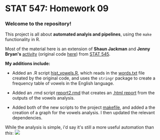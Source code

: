STAT 547: Homework 09
=============

### Welcome to the repository!

This project is all about **automated analyis and pipelines**, using the `make` functionality in R. 

Most of the material here is an extension of **Shaun Jackman** and **Jenny Bryan's** [activity](http://stat545-ubc.github.io/automation04_make-activity.html) (original code [here](https://github.com/STAT545-UBC/make-activity)) from [STAT 545](http://stat545-ubc.github.io).

**My additions include:** 

- Added an .R script [hist_vowels.R](https://github.com/STAT545-UBC-students/hw09-schignel/blob/master/hist_vowels.R), which reads in the [words.txt](https://github.com/STAT545-UBC-students/hw09-schignel/blob/master/words.txt) file created by the original code, and uses the `stringr` package to create a frequency table of vowels in the English language. 

- Added an .rmd script [report2.rmd](https://github.com/STAT545-UBC-students/hw09-schignel/blob/master/report2.rmd) that creates an [.html report](https://htmlpreview.github.io/?https://github.com/STAT545-UBC-students/hw09-schignel/blob/master/report2.html) from the outputs of the vowels analysis. 

- Added both of the new scripts to the project [makefile](https://github.com/STAT545-UBC-students/hw09-schignel/blob/master/Makefile), and added a the creation of a graph for the vowels analysis. I then updated the relevant dependencies. 


While the analysis is simple, i'd say it's still a more useful automation than *this*:
![](https://media.giphy.com/media/3rgXByefj5zvCcodOM/giphy.gif)